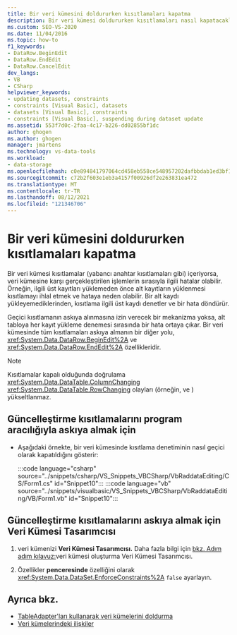 ```yaml
---
title: Bir veri kümesini doldururken kısıtlamaları kapatma
description: Bir veri kümesi doldururken kısıtlamaları nasıl kapatacaklarını bilmek. Güncelleştirme kısıtlamalarını program aracılığıyla veya güncelleştirme kısıtlamalarını Veri Kümesi Tasarımcısı.
ms.custom: SEO-VS-2020
ms.date: 11/04/2016
ms.topic: how-to
f1_keywords:
- DataRow.BeginEdit
- DataRow.EndEdit
- DataRow.CancelEdit
dev_langs:
- VB
- CSharp
helpviewer_keywords:
- updating datasets, constraints
- constraints [Visual Basic], datasets
- datasets [Visual Basic], constraints
- constraints [Visual Basic], suspending during dataset update
ms.assetid: 553f7d0c-2faa-4c17-b226-dd02855bf1dc
author: ghogen
ms.author: ghogen
manager: jmartens
ms.technology: vs-data-tools
ms.workload:
- data-storage
ms.openlocfilehash: c0e894841797064cd458eb558ce548957202dafbbdab1ed3bf1d9dfd160dde97
ms.sourcegitcommit: c72b2f603e1eb3a4157f00926df2e263831ea472
ms.translationtype: MT
ms.contentlocale: tr-TR
ms.lasthandoff: 08/12/2021
ms.locfileid: "121346706"
---
```

# <a name="turn-off-constraints-while-filling-a-dataset"></a>Bir veri kümesini doldururken kısıtlamaları kapatma

Bir veri kümesi kısıtlamalar (yabancı anahtar kısıtlamaları gibi) içeriyorsa, veri kümesine karşı gerçekleştirilen işlemlerin sırasıyla ilgili hatalar olabilir. Örneğin, ilgili üst kayıtları yüklemeden önce alt kayıtların yüklenmesi kısıtlamayı ihlal etmek ve hataya neden olabilir. Bir alt kaydı yükleyemediklerinden, kısıtlama ilgili üst kaydı denetler ve bir hata döndürür.

Geçici kısıtlamanın askıya alınmasına izin verecek bir mekanizma yoksa, alt tabloya her kayıt yükleme denemesi sırasında bir hata ortaya çıkar. Bir veri kümesinde tüm kısıtlamaları askıya almanın bir diğer yolu, <xref:System.Data.DataRow.BeginEdit%2A> ve <xref:System.Data.DataRow.EndEdit%2A> özellikleridir.

> [!NOTE]
> Kısıtlamalar kapalı olduğunda doğrulama <xref:System.Data.DataTable.ColumnChanging> <xref:System.Data.DataTable.RowChanging> olayları (örneğin, ve ) yükseltlanmaz.

## <a name="to-suspend-update-constraints-programmatically"></a>Güncelleştirme kısıtlamalarını program aracılığıyla askıya almak için

- Aşağıdaki örnekte, bir veri kümesinde kısıtlama denetiminin nasıl geçici olarak kapatıldığını gösterir:

     :::code language="csharp" source="../snippets/csharp/VS_Snippets_VBCSharp/VbRaddataEditing/CS/Form1.cs" id="Snippet10":::
     :::code language="vb" source="../snippets/visualbasic/VS_Snippets_VBCSharp/VbRaddataEditing/VB/Form1.vb" id="Snippet10":::

## <a name="to-suspend-update-constraints-using-the-dataset-designer"></a>Güncelleştirme kısıtlamalarını askıya almak için Veri Kümesi Tasarımcısı

1. veri kümenizi **Veri Kümesi Tasarımcısı.** Daha fazla bilgi için [bkz. Adım adım kılavuz:](walkthrough-creating-a-dataset-with-the-dataset-designer.md)veri kümesi oluşturma Veri Kümesi Tasarımcısı.

2. Özellikler **penceresinde** özelliğini olarak <xref:System.Data.DataSet.EnforceConstraints%2A> `false` ayarlayın.

## <a name="see-also"></a>Ayrıca bkz.

- [TableAdapter'ları kullanarak veri kümelerini doldurma](../data-tools/fill-datasets-by-using-tableadapters.md)
- [Veri kümelerindeki ilişkiler](../data-tools/relationships-in-datasets.md)
